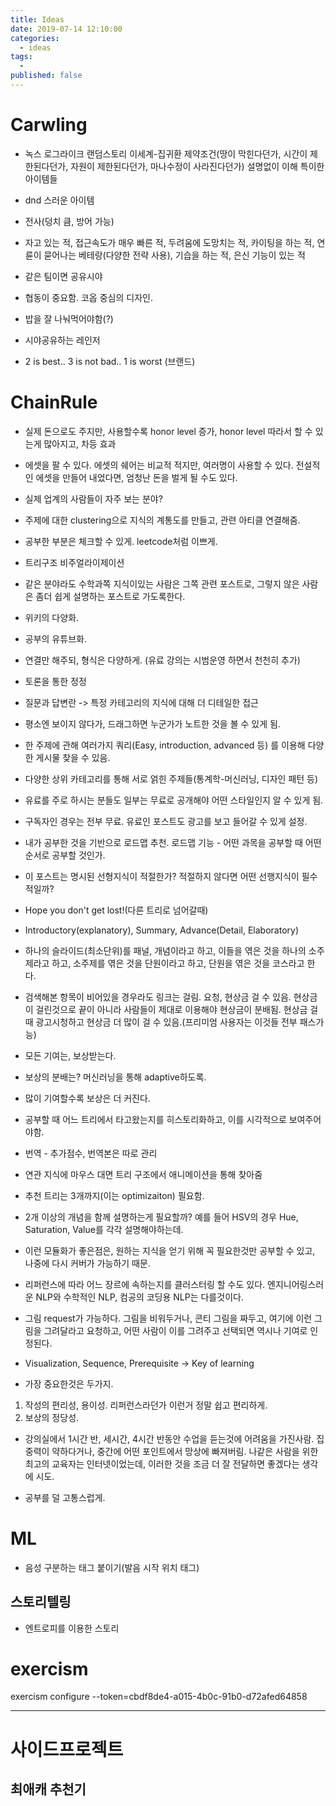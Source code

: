 ```yaml
---
title: Ideas
date: 2019-07-14 12:10:00
categories:
  - ideas
tags:
  -
published: false
---
```


# Carwling

- 녹스 로그라이크 랜덤스토리 이세계-집귀환 제약조건(땅이 막힌다던가, 시간이 제한된다던가, 자원이 제한된다던가, 마나수정이 사라진다던가) 설명없이 이해 특이한 아이템들
- dnd 스러운 아이템
- 전사(덩치 큼, 방어 가능)
- 자고 있는 적, 접근속도가 매우 빠른 적, 두려움에 도망치는 적, 카이팅을 하는 적, 연륜이 묻어나는 베테랑(다양한 전략 사용), 기습을 하는 적, 은신 기능이 있는 적
- 같은 팀이면 공유시야
- 협동이 중요함. 코옵 중심의 디자인.
- 밥을 잘 나눠먹어야함(?)
- 시야공유하는 레인저

- 2 is best.. 3 is not bad.. 1 is worst (브랜드)

# ChainRule

- 실제 돈으로도 주지만, 사용할수록 honor level 증가, honor level 따라서 할 수 있는게 많아지고, 차등 효과
- 에셋을 팔 수 있다. 에셋의 쉐어는 비교적 적지만, 여러명이 사용할 수 있다. 전설적인 에셋을 만들어 내었다면, 엄청난 돈을 벌게 될 수도 있다.
- 실제 업계의 사람들이 자주 보는 분야?
- 주제에 대한 clustering으로 지식의 계통도를 만들고, 관련 아티클 연결해줌.
- 공부한 부분은 체크할 수 있게. leetcode처럼 이쁘게.
- 트리구조 비주얼라이제이션
- 같은 분야라도 수학과쪽 지식이있는 사람은 그쪽 관련 포스트로, 그렇지 않은 사람은 좀더 쉽게 설명하는 포스트로 가도록한다.

- 위키의 다양화.

- 공부의 유튜브화.

- 연결만 해주되, 형식은 다양하게. (유료 강의는 시범운영 하면서 천천히 추가)

- 토론을 통한 정정
- 질문과 답변란 -> 특정 카테고리의 지식에 대해 더 디테일한 접근

- 평소엔 보이지 않다가, 드래그하면 누군가가 노트한 것을 볼 수 있게 됨.

- 한 주제에 관해 여러가지 쿼리(Easy, introduction, advanced 등) 를 이용해 다양한 게시물 찾을 수 있음.

- 다양한 상위 카테고리를 통해 서로 얽힌 주제들(통계학-머신러닝, 디자인 패턴 등)

- 유료를 주로 하시는 분들도 일부는 무료로 공개해야 어떤 스타일인지 알 수 있게 됨.

- 구독자인 경우는 전부 무료. 유료인 포스트도 광고를 보고 들어갈 수 있게 설정.

- 내가 공부한 것을 기반으로 로드맵 추천. 로드맵 기능 - 어떤 과목을 공부할 때 어떤 순서로 공부할 것인가.

- 이 포스트는 명시된 선형지식이 적절한가? 적절하지 않다면 어떤 선행지식이 필수적일까?

- Hope you don't get lost!(다른 트리로 넘어갈때)

- Introductory(explanatory), Summary, Advance(Detail, Elaboratory)

- 하나의 슬라이드(최소단위)를 패널, 개념이라고 하고, 이들을 엮은 것을 하나의 소주제라고 하고, 소주제를 엮은 것을 단원이라고 하고, 단원을 엮은 것을 코스라고 한다.

- 검색해본 항목이 비어있을 경우라도 링크는 걸림. 요청, 현상금 걸 수 있음. 현상금이 걸린것으로 끝이 아니라 사람들이 제대로 이용해야 현상금이 분배됨. 현상금 걸 때 광고시청하고 현상금 더 많이 걸 수 있음.(프리미엄 사용자는 이것들 전부 패스가능)

- 모든 기여는, 보상받는다.
- 보상의 분배는? 머신러닝을 통해 adaptive하도록.
- 많이 기여할수록 보상은 더 커진다.

- 공부할 때 어느 트리에서 타고왔는지를 히스토리화하고, 이를 시각적으로 보여주어야함.

- 번역 - 추가점수, 번역본은 따로 관리

- 연관 지식에 마우스 대면 트리 구조에서 애니메이션을 통해 찾아줌

- 추천 트리는 3개까지(이는 optimizaiton) 필요함.

- 2개 이상의 개념을 함께 설명하는게 필요할까? 예를 들어 HSV의 경우 Hue, Saturation, Value를 각각 설명해야하는데.

- 이런 모듈화가 좋은점은, 원하는 지식을 얻기 위해 꼭 필요한것만 공부할 수 있고, 나중에 다시 커버가 가능하기 때문.

- 리퍼런스에 따라 어느 장르에 속하는지를 클러스터링 할 수도 있다. 엔지니어링스러운 NLP와 수학적인 NLP, 컴공의 코딩용 NLP는 다를것이다.

- 그림 request가 가능하다. 그림을 비워두거나, 콘티 그림을 짜두고, 여기에 이런 그림을 그려달라고 요청하고, 어떤 사람이 이를 그려주고 선택되면 역시나 기여로 인정된다.

- Visualization, Sequence, Prerequisite -> Key of learning

* 가장 중요한것은 두가지.

1. 작성의 편리성, 용이성. 리퍼런스라던가 이런거 정말 쉽고 편리하게.
2. 보상의 정당성.

- 강의실에서 1시간 반, 세시간, 4시간 반동안 수업을 듣는것에 어려움을 가진사람. 집중력이 약하다거나, 중간에 어떤 포인트에서 망상에 빠져버림.
  나같은 사람을 위한 최고의 교육자는 인터넷이었는데, 이러한 것을 조금 더 잘 전달하면 좋겠다는 생각에 시도.

- 공부를 덜 고통스럽게.

# ML

- 음성 구분하는 태그 붙이기(발음 시작 위치 태그)

## 스토리텔링

- 엔트로피를 이용한 스토리

# exercism

exercism configure --token=cbdf8de4-a015-4b0c-91b0-d72afed64858

---

# 사이드프로젝트

## 최애캐 추천기
